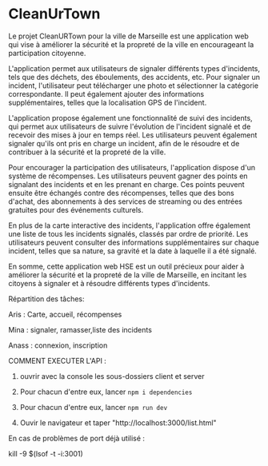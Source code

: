 # CleanUrTown

Le projet CleanURTown pour la ville de Marseille est une application web qui vise à améliorer la sécurité et la propreté de la ville en encourageant la participation citoyenne.

L'application permet aux utilisateurs de signaler différents types d'incidents, tels que des déchets, des éboulements, des accidents, etc. Pour signaler un incident, l'utilisateur peut télécharger une photo et sélectionner la catégorie correspondante. Il peut également ajouter des informations supplémentaires, telles que la localisation GPS de l'incident.

L'application propose également une fonctionnalité de suivi des incidents, qui permet aux utilisateurs de suivre l'évolution de l'incident signalé et de recevoir des mises à jour en temps réel. Les utilisateurs peuvent également signaler qu'ils ont pris en charge un incident, afin de le résoudre et de contribuer à la sécurité et la propreté de la ville.

Pour encourager la participation des utilisateurs, l'application dispose d'un système de récompenses. Les utilisateurs peuvent gagner des points en signalant des incidents et en les prenant en charge. Ces points peuvent ensuite être échangés contre des récompenses, telles que des bons d'achat, des abonnements à des services de streaming ou des entrées gratuites pour des événements culturels. 

En plus de la carte interactive des incidents, l'application offre également une liste de tous les incidents signalés, classés par ordre de priorité. Les utilisateurs peuvent consulter des informations supplémentaires sur chaque incident, telles que sa nature, sa gravité et la date à laquelle il a été signalé. 

En somme, cette application web HSE est un outil précieux pour aider à améliorer la sécurité et la propreté de la ville de Marseille, en incitant les citoyens à signaler et à résoudre différents types d'incidents.

Répartition des tâches:

Aris : Carte, accueil, récompenses

Mina : signaler, ramasser,liste des incidents

Anass : connexion, inscription

COMMENT EXECUTER L'API : 

1) ouvrir avec la console les sous-dossiers client et server

2) Pour chacun d'entre eux, lancer `npm i dependencies`

3) Pour chacun d'entre eux, lancer `npm run dev`

4) Ouvir le navigateur et taper "http://localhost:3000/list.html"

En cas de problèmes de port déjà utilisé :

kill -9 $(lsof -t -i:3001)
